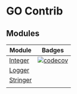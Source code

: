 # GO Contrib

## Modules

| Module                | Badges                                                                                                                                                |
|-----------------------|-------------------------------------------------------------------------------------------------------------------------------------------------------|
| [Integer](/integer)   | [![codecov](https://codecov.io/gh/lazychanger/go-contrib/branch/main/graph/badge.svg?token=H5YEE2BY45)](https://codecov.io/gh/lazychanger/go-contrib) |
| [Logger](/logger)     |                                                                                                                                                       |
| [Stringer](/stringer) |                                                                                                                                                       |
|                       |                                                                                                                                                       |
